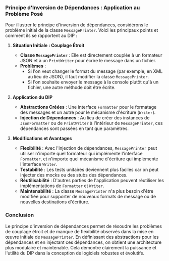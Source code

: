 ### Principe d'Inversion de Dépendances : Application au Problème Posé

Pour illustrer le principe d'inversion de dépendances, considérons le problème initial de la classe `MessagePrinter`. Voici les principaux points et comment ils se rapportent au DIP :

1. **Situation Initiale : Couplage Étroit**
    - **Classe `MessagePrinter`** : Elle est directement couplée à un formateur JSON et à un `PrintWriter` pour écrire le message dans un fichier.
    - **Problèmes** :
        - Si l'on veut changer le format du message (par exemple, en XML au lieu de JSON), il faut modifier la classe `MessagePrinter`.
        - Si l'on souhaite envoyer le message à la console plutôt qu'à un fichier, une autre méthode doit être écrite.

2. **Application du DIP**
    - **Abstractions Créées** : Une interface `Formatter` pour le formatage des messages et un autre pour le mécanisme d'écriture (`Writer`).
    - **Injection de Dépendances** : Au lieu de créer des instances de `JsonFormatter` ou de `PrintWriter` à l'intérieur de `MessagePrinter`, ces dépendances sont passées en tant que paramètres.

3. **Modifications et Avantages**
    - **Flexibilité** : Avec l'injection de dépendances, `MessagePrinter` peut utiliser n'importe quel formateur qui implémente l'interface `Formatter`, et n'importe quel mécanisme d'écriture qui implémente l'interface `Writer`.
    - **Testabilité** : Les tests unitaires deviennent plus faciles car on peut injecter des mocks ou des stubs des dépendances.
    - **Réutilisabilité** : D'autres parties de l'application peuvent réutiliser les implémentations de `Formatter` et `Writer`.
    - **Maintenabilité** : La classe `MessagePrinter` n'a plus besoin d'être modifiée pour supporter de nouveaux formats de message ou de nouvelles destinations d'écriture.

### Conclusion

Le principe d'inversion de dépendances permet de résoudre les problèmes de couplage étroit et de manque de flexibilité observés dans la mise en œuvre initiale de `MessagePrinter`. En définissant des abstractions pour les dépendances et en injectant ces dépendances, on obtient une architecture plus modulaire et maintenable. Cela démontre clairement la puissance et l'utilité du DIP dans la conception de logiciels robustes et évolutifs.